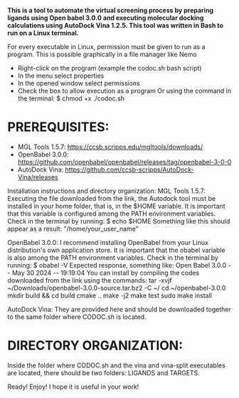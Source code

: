**This is a tool to automate the virtual screening process by preparing ligands using Open babel 3.0.0 and executing molecular docking calculations using AutoDock Vina 1.2.5.
This tool was written in Bash to run on a Linux terminal.**

For every executable in Linux, permission must be given to run as a program. This is possible graphically in a file manager like Nemo
- Right-click on the program (example the codoc.sh bash script)
- In the menu select properties
- In the opened window select permissions
- Check the box to allow execution as a program
Or using the command in the terminal:
$ chmod +x ./codoc.sh

# **PREREQUISITES:**
- MGL Tools 1.5.7: https://ccsb.scripps.edu/mgltools/downloads/
- OpenBabel 3.0.0: https://github.com/openbabel/openbabel/releases/tag/openbabel-3-0-0
- AutoDock Vina: https://github.com/ccsb-scripps/AutoDock-Vina/releases

Installation instructions and directory organization:
MGL Tools 1.5.7:
Executing the file downloaded from the link, the Autodock tool must be installed in your home folder, that is, in the $HOME variable. It is important that this variable is configured among the PATH environment variables. Check in the terminal by running:
$ echo $HOME
Something like this should appear as a result: "/home/your_user_name"

OpenBabel 3.0.0:
I recommend installing OpenBabel from your Linux distribution's own application store. It is important that the obabel variable is also among the PATH environment variables. Check in the terminal by running:
$ obabel -V
Expected response, something like: Open Babel 3.0.0 -- May 30 2024 -- 19:19:04
You can install by compiling the codes downloaded from the link using the commands:
tar -xvjf ~/Downloads/openbabel-3.0.0-source.tar.bz2 -C ~/
cd ~/openbabel-3.0.0
mkdir build && cd build
cmake ..
make -j2
make test
sudo make install

AutoDock Vina:
They are provided here and should be downloaded together to the same folder where CODOC.sh is located.

# **DIRECTORY ORGANIZATION:**
Inside the folder where CODOC.sh and the vina and vina-split executables are located, there should be two folders: LIGANDS and TARGETS.

Ready! Enjoy! I hope it is useful in your work!
